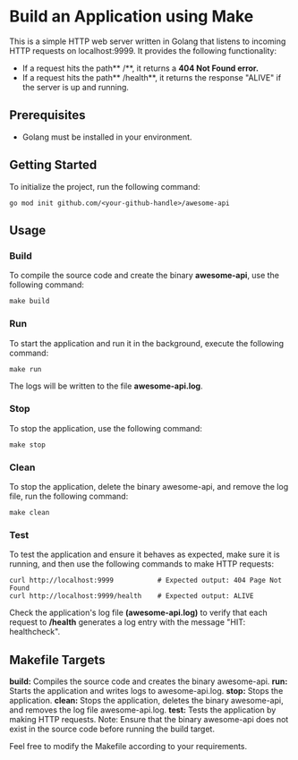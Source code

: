 #  Build an Application using Make
This is a simple HTTP web server written in Golang that listens to incoming HTTP requests on localhost:9999. It provides the following functionality:

- If a request hits the path** /**,  it returns a **404 Not Found error.**
- If a request hits the path** /health**, it returns the response "ALIVE" if the server is up and running.

## Prerequisites
- Golang must be installed in your environment.

## Getting Started
To initialize the project, run the following command:

```shell
go mod init github.com/<your-github-handle>/awesome-api
```
## Usage
### Build
To compile the source code and create the binary **awesome-api**, use the following command:
```shell
make build
```
### Run
To start the application and run it in the background, execute the following command:

```shell
make run
```
The logs will be written to the file **awesome-api.log**.

### Stop
To stop the application, use the following command:

```shell
make stop
```
### Clean
To stop the application, delete the binary awesome-api, and remove the log file, run the following command:

```shell
make clean
```
### Test
To test the application and ensure it behaves as expected, make sure it is running, and then use the following commands to make HTTP requests:

```shell
curl http://localhost:9999           # Expected output: 404 Page Not Found
curl http://localhost:9999/health    # Expected output: ALIVE
```
Check the application's log file **(awesome-api.log)** to verify that each request to **/health** generates a log entry with the message "HIT: healthcheck".

## Makefile Targets
**build:** Compiles the source code and creates the binary awesome-api.
**run:** Starts the application and writes logs to awesome-api.log.
**stop:** Stops the application.
**clean:** Stops the application, deletes the binary awesome-api, and removes the log file awesome-api.log.
**test:** Tests the application by making HTTP requests.
Note: Ensure that the binary awesome-api does not exist in the source code before running the build target.

Feel free to modify the Makefile according to your requirements.
